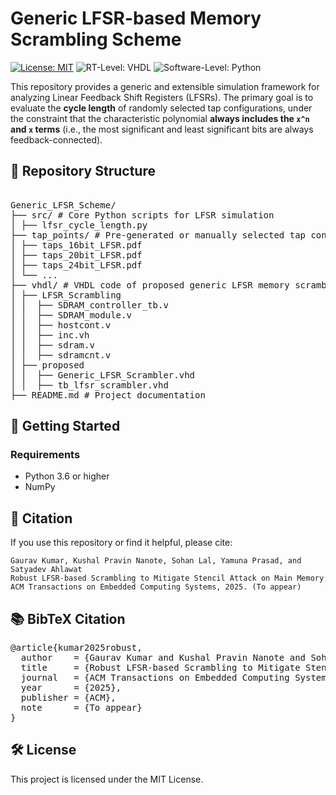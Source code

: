 # Generic LFSR-based Memory Scrambling Scheme
[![License: MIT](https://img.shields.io/badge/license-MIT-green.svg)](https://opensource.org/licenses/MIT)
![RT-Level: VHDL](https://img.shields.io/badge/RT--Level-VHDL-8877cc.svg)
![Software-Level: Python](https://img.shields.io/badge/Software--Level-Python-3776AB.svg)

This repository provides a generic and extensible simulation framework for analyzing Linear Feedback Shift Registers (LFSRs). The primary goal is to evaluate the **cycle length** of randomly selected tap configurations, under the constraint that the characteristic polynomial **always includes the `x^n` and `x` terms** (i.e., the most significant and least significant bits are always feedback-connected).

## 📁 Repository Structure
<pre>  
Generic_LFSR_Scheme/
├── src/ # Core Python scripts for LFSR simulation
│ ├── lfsr_cycle_length.py
├── tap_points/ # Pre-generated or manually selected tap configurations
│ ├── taps_16bit_LFSR.pdf
│ ├── taps_20bit_LFSR.pdf
│ ├── taps_24bit_LFSR.pdf
│ └── ...
├── vhdl/ # VHDL code of proposed generic LFSR memory scrambler
│ ├── LFSR_Scrambling
│ │  ├── SDRAM_controller_tb.v
│ │  ├── SDRAM_module.v
│ │  ├── hostcont.v
│ │  ├── inc.vh
│ │  ├── sdram.v
│ │  ├── sdramcnt.v
│ ├── proposed  
│ │  ├── Generic_LFSR_Scrambler.vhd
│ │  ├── tb_lfsr_scrambler.vhd
├── README.md # Project documentation
</pre>  

## 🚀 Getting Started

### Requirements

- Python 3.6 or higher
- NumPy

## 📖 Citation

If you use this repository or find it helpful, please cite:

    Gaurav Kumar, Kushal Pravin Nanote, Sohan Lal, Yamuna Prasad, and Satyadev Ahlawat
    Robust LFSR-based Scrambling to Mitigate Stencil Attack on Main Memory
    ACM Transactions on Embedded Computing Systems, 2025. (To appear)
    
## 📚 BibTeX Citation
<pre>
@article{kumar2025robust,
  author    = {Gaurav Kumar and Kushal Pravin Nanote and Sohan Lal and Yamuna Prasad and Satyadev Ahlawat},
  title     = {Robust LFSR-based Scrambling to Mitigate Stencil Attack on Main Memory},
  journal   = {ACM Transactions on Embedded Computing Systems},
  year      = {2025},
  publisher = {ACM},
  note      = {To appear}
}
</pre>
## 🛠️ License

This project is licensed under the MIT License.
